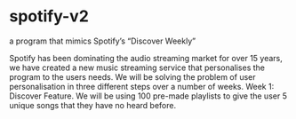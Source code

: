 # spotify-v2
a program that mimics Spotify’s “Discover Weekly”

Spotify has been dominating the audio streaming market for over 15 years, we have created a new music streaming service that personalises the program to the users needs.
We will be solving the problem of user personalisation in three different steps over a number of weeks.
Week 1: Discover Feature. We will be using 100 pre-made playlists to give the user 5 unique songs that they have no heard before.
